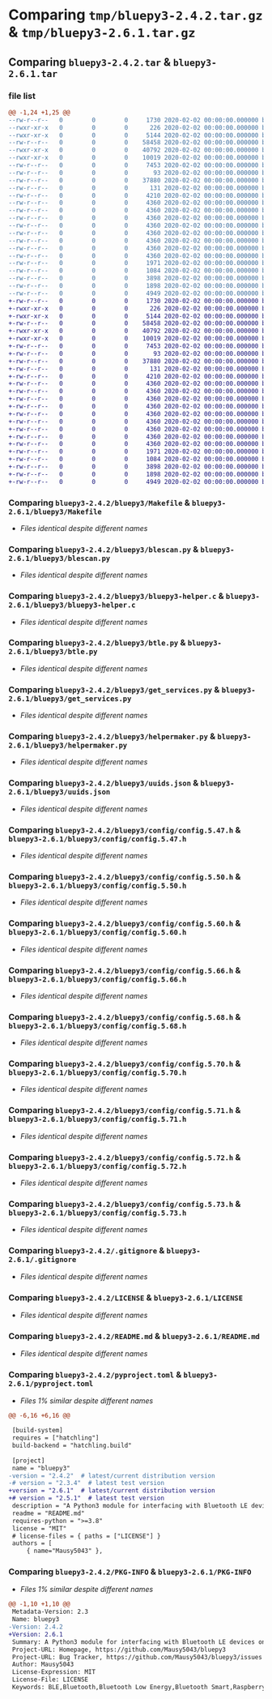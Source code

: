 # Comparing `tmp/bluepy3-2.4.2.tar.gz` & `tmp/bluepy3-2.6.1.tar.gz`

## Comparing `bluepy3-2.4.2.tar` & `bluepy3-2.6.1.tar`

### file list

```diff
@@ -1,24 +1,25 @@
--rw-r--r--   0        0        0     1730 2020-02-02 00:00:00.000000 bluepy3-2.4.2/bluepy3/Makefile
--rwxr-xr-x   0        0        0      226 2020-02-02 00:00:00.000000 bluepy3-2.4.2/bluepy3/__init__.py
--rwxr-xr-x   0        0        0     5144 2020-02-02 00:00:00.000000 bluepy3-2.4.2/bluepy3/blescan.py
--rw-r--r--   0        0        0    58458 2020-02-02 00:00:00.000000 bluepy3-2.4.2/bluepy3/bluepy3-helper.c
--rwxr-xr-x   0        0        0    40792 2020-02-02 00:00:00.000000 bluepy3-2.4.2/bluepy3/btle.py
--rwxr-xr-x   0        0        0    10019 2020-02-02 00:00:00.000000 bluepy3-2.4.2/bluepy3/get_services.py
--rw-r--r--   0        0        0     7453 2020-02-02 00:00:00.000000 bluepy3-2.4.2/bluepy3/helpermaker.py
--rw-r--r--   0        0        0       93 2020-02-02 00:00:00.000000 bluepy3-2.4.2/bluepy3/py.typed
--rw-r--r--   0        0        0    37880 2020-02-02 00:00:00.000000 bluepy3-2.4.2/bluepy3/uuids.json
--rw-r--r--   0        0        0      131 2020-02-02 00:00:00.000000 bluepy3-2.4.2/bluepy3/version.h
--rw-r--r--   0        0        0     4210 2020-02-02 00:00:00.000000 bluepy3-2.4.2/bluepy3/config/config.5.47.h
--rw-r--r--   0        0        0     4360 2020-02-02 00:00:00.000000 bluepy3-2.4.2/bluepy3/config/config.5.50.h
--rw-r--r--   0        0        0     4360 2020-02-02 00:00:00.000000 bluepy3-2.4.2/bluepy3/config/config.5.60.h
--rw-r--r--   0        0        0     4360 2020-02-02 00:00:00.000000 bluepy3-2.4.2/bluepy3/config/config.5.66.h
--rw-r--r--   0        0        0     4360 2020-02-02 00:00:00.000000 bluepy3-2.4.2/bluepy3/config/config.5.68.h
--rw-r--r--   0        0        0     4360 2020-02-02 00:00:00.000000 bluepy3-2.4.2/bluepy3/config/config.5.70.h
--rw-r--r--   0        0        0     4360 2020-02-02 00:00:00.000000 bluepy3-2.4.2/bluepy3/config/config.5.71.h
--rw-r--r--   0        0        0     4360 2020-02-02 00:00:00.000000 bluepy3-2.4.2/bluepy3/config/config.5.72.h
--rw-r--r--   0        0        0     4360 2020-02-02 00:00:00.000000 bluepy3-2.4.2/bluepy3/config/config.5.73.h
--rw-r--r--   0        0        0     1971 2020-02-02 00:00:00.000000 bluepy3-2.4.2/.gitignore
--rw-r--r--   0        0        0     1084 2020-02-02 00:00:00.000000 bluepy3-2.4.2/LICENSE
--rw-r--r--   0        0        0     3898 2020-02-02 00:00:00.000000 bluepy3-2.4.2/README.md
--rw-r--r--   0        0        0     1898 2020-02-02 00:00:00.000000 bluepy3-2.4.2/pyproject.toml
--rw-r--r--   0        0        0     4949 2020-02-02 00:00:00.000000 bluepy3-2.4.2/PKG-INFO
+-rw-r--r--   0        0        0     1730 2020-02-02 00:00:00.000000 bluepy3-2.6.1/bluepy3/Makefile
+-rwxr-xr-x   0        0        0      226 2020-02-02 00:00:00.000000 bluepy3-2.6.1/bluepy3/__init__.py
+-rwxr-xr-x   0        0        0     5144 2020-02-02 00:00:00.000000 bluepy3-2.6.1/bluepy3/blescan.py
+-rw-r--r--   0        0        0    58458 2020-02-02 00:00:00.000000 bluepy3-2.6.1/bluepy3/bluepy3-helper.c
+-rwxr-xr-x   0        0        0    40792 2020-02-02 00:00:00.000000 bluepy3-2.6.1/bluepy3/btle.py
+-rwxr-xr-x   0        0        0    10019 2020-02-02 00:00:00.000000 bluepy3-2.6.1/bluepy3/get_services.py
+-rw-r--r--   0        0        0     7453 2020-02-02 00:00:00.000000 bluepy3-2.6.1/bluepy3/helpermaker.py
+-rw-r--r--   0        0        0       93 2020-02-02 00:00:00.000000 bluepy3-2.6.1/bluepy3/py.typed
+-rw-r--r--   0        0        0    37880 2020-02-02 00:00:00.000000 bluepy3-2.6.1/bluepy3/uuids.json
+-rw-r--r--   0        0        0      131 2020-02-02 00:00:00.000000 bluepy3-2.6.1/bluepy3/version.h
+-rw-r--r--   0        0        0     4210 2020-02-02 00:00:00.000000 bluepy3-2.6.1/bluepy3/config/config.5.47.h
+-rw-r--r--   0        0        0     4360 2020-02-02 00:00:00.000000 bluepy3-2.6.1/bluepy3/config/config.5.50.h
+-rw-r--r--   0        0        0     4360 2020-02-02 00:00:00.000000 bluepy3-2.6.1/bluepy3/config/config.5.60.h
+-rw-r--r--   0        0        0     4360 2020-02-02 00:00:00.000000 bluepy3-2.6.1/bluepy3/config/config.5.66.h
+-rw-r--r--   0        0        0     4360 2020-02-02 00:00:00.000000 bluepy3-2.6.1/bluepy3/config/config.5.68.h
+-rw-r--r--   0        0        0     4360 2020-02-02 00:00:00.000000 bluepy3-2.6.1/bluepy3/config/config.5.70.h
+-rw-r--r--   0        0        0     4360 2020-02-02 00:00:00.000000 bluepy3-2.6.1/bluepy3/config/config.5.71.h
+-rw-r--r--   0        0        0     4360 2020-02-02 00:00:00.000000 bluepy3-2.6.1/bluepy3/config/config.5.72.h
+-rw-r--r--   0        0        0     4360 2020-02-02 00:00:00.000000 bluepy3-2.6.1/bluepy3/config/config.5.73.h
+-rw-r--r--   0        0        0     4360 2020-02-02 00:00:00.000000 bluepy3-2.6.1/bluepy3/config/config.5.75.h
+-rw-r--r--   0        0        0     1971 2020-02-02 00:00:00.000000 bluepy3-2.6.1/.gitignore
+-rw-r--r--   0        0        0     1084 2020-02-02 00:00:00.000000 bluepy3-2.6.1/LICENSE
+-rw-r--r--   0        0        0     3898 2020-02-02 00:00:00.000000 bluepy3-2.6.1/README.md
+-rw-r--r--   0        0        0     1898 2020-02-02 00:00:00.000000 bluepy3-2.6.1/pyproject.toml
+-rw-r--r--   0        0        0     4949 2020-02-02 00:00:00.000000 bluepy3-2.6.1/PKG-INFO
```

### Comparing `bluepy3-2.4.2/bluepy3/Makefile` & `bluepy3-2.6.1/bluepy3/Makefile`

 * *Files identical despite different names*

### Comparing `bluepy3-2.4.2/bluepy3/blescan.py` & `bluepy3-2.6.1/bluepy3/blescan.py`

 * *Files identical despite different names*

### Comparing `bluepy3-2.4.2/bluepy3/bluepy3-helper.c` & `bluepy3-2.6.1/bluepy3/bluepy3-helper.c`

 * *Files identical despite different names*

### Comparing `bluepy3-2.4.2/bluepy3/btle.py` & `bluepy3-2.6.1/bluepy3/btle.py`

 * *Files identical despite different names*

### Comparing `bluepy3-2.4.2/bluepy3/get_services.py` & `bluepy3-2.6.1/bluepy3/get_services.py`

 * *Files identical despite different names*

### Comparing `bluepy3-2.4.2/bluepy3/helpermaker.py` & `bluepy3-2.6.1/bluepy3/helpermaker.py`

 * *Files identical despite different names*

### Comparing `bluepy3-2.4.2/bluepy3/uuids.json` & `bluepy3-2.6.1/bluepy3/uuids.json`

 * *Files identical despite different names*

### Comparing `bluepy3-2.4.2/bluepy3/config/config.5.47.h` & `bluepy3-2.6.1/bluepy3/config/config.5.47.h`

 * *Files identical despite different names*

### Comparing `bluepy3-2.4.2/bluepy3/config/config.5.50.h` & `bluepy3-2.6.1/bluepy3/config/config.5.50.h`

 * *Files identical despite different names*

### Comparing `bluepy3-2.4.2/bluepy3/config/config.5.60.h` & `bluepy3-2.6.1/bluepy3/config/config.5.60.h`

 * *Files identical despite different names*

### Comparing `bluepy3-2.4.2/bluepy3/config/config.5.66.h` & `bluepy3-2.6.1/bluepy3/config/config.5.66.h`

 * *Files identical despite different names*

### Comparing `bluepy3-2.4.2/bluepy3/config/config.5.68.h` & `bluepy3-2.6.1/bluepy3/config/config.5.68.h`

 * *Files identical despite different names*

### Comparing `bluepy3-2.4.2/bluepy3/config/config.5.70.h` & `bluepy3-2.6.1/bluepy3/config/config.5.70.h`

 * *Files identical despite different names*

### Comparing `bluepy3-2.4.2/bluepy3/config/config.5.71.h` & `bluepy3-2.6.1/bluepy3/config/config.5.71.h`

 * *Files identical despite different names*

### Comparing `bluepy3-2.4.2/bluepy3/config/config.5.72.h` & `bluepy3-2.6.1/bluepy3/config/config.5.72.h`

 * *Files identical despite different names*

### Comparing `bluepy3-2.4.2/bluepy3/config/config.5.73.h` & `bluepy3-2.6.1/bluepy3/config/config.5.73.h`

 * *Files identical despite different names*

### Comparing `bluepy3-2.4.2/.gitignore` & `bluepy3-2.6.1/.gitignore`

 * *Files identical despite different names*

### Comparing `bluepy3-2.4.2/LICENSE` & `bluepy3-2.6.1/LICENSE`

 * *Files identical despite different names*

### Comparing `bluepy3-2.4.2/README.md` & `bluepy3-2.6.1/README.md`

 * *Files identical despite different names*

### Comparing `bluepy3-2.4.2/pyproject.toml` & `bluepy3-2.6.1/pyproject.toml`

 * *Files 1% similar despite different names*

```diff
@@ -6,16 +6,16 @@
 
 [build-system]
 requires = ["hatchling"]
 build-backend = "hatchling.build"
 
 [project]
 name = "bluepy3"
-version = "2.4.2"  # latest/current distribution version
-# version = "2.3.4"  # latest test version
+version = "2.6.1"  # latest/current distribution version
+# version = "2.5.1"  # latest test version
 description = "A Python3 module for interfacing with Bluetooth LE devices on Linux."
 readme = "README.md"
 requires-python = ">=3.8"
 license = "MIT"
 # license-files = { paths = ["LICENSE"] }
 authors = [
     { name="Mausy5043" },
```

### Comparing `bluepy3-2.4.2/PKG-INFO` & `bluepy3-2.6.1/PKG-INFO`

 * *Files 1% similar despite different names*

```diff
@@ -1,10 +1,10 @@
 Metadata-Version: 2.3
 Name: bluepy3
-Version: 2.4.2
+Version: 2.6.1
 Summary: A Python3 module for interfacing with Bluetooth LE devices on Linux.
 Project-URL: Homepage, https://github.com/Mausy5043/bluepy3
 Project-URL: Bug Tracker, https://github.com/Mausy5043/bluepy3/issues
 Author: Mausy5043
 License-Expression: MIT
 License-File: LICENSE
 Keywords: BLE,Bluetooth,Bluetooth Low Energy,Bluetooth Smart,Raspberry Pi
```

